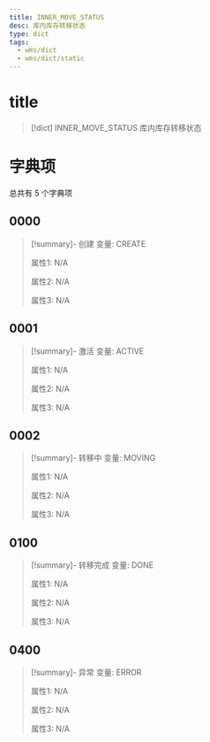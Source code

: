 ```yaml
---
title: INNER_MOVE_STATUS
desc: 库内库存转移状态
type: dict
tags:
  - wms/dict
  - wms/dict/static
---
```

# title
>[!dict] INNER_MOVE_STATUS
> 库内库存转移状态

# 字典项
总共有 5 个字典项
## 0000
>[!summary]- 创建
>变量: CREATE
>
>属性1: N/A
>
>属性2: N/A
>
>属性3: N/A

## 0001
>[!summary]- 激活
>变量: ACTIVE
>
>属性1: N/A
>
>属性2: N/A
>
>属性3: N/A

## 0002
>[!summary]- 转移中
>变量: MOVING
>
>属性1: N/A
>
>属性2: N/A
>
>属性3: N/A

## 0100
>[!summary]- 转移完成
>变量: DONE
>
>属性1: N/A
>
>属性2: N/A
>
>属性3: N/A

## 0400
>[!summary]- 异常
>变量: ERROR
>
>属性1: N/A
>
>属性2: N/A
>
>属性3: N/A
